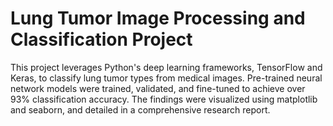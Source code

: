 # Lung Tumor Image Processing and Classification Project

This project leverages Python's deep learning frameworks, TensorFlow and Keras, to classify lung tumor types from medical images. Pre-trained neural network models were trained, validated, and fine-tuned to achieve over 93% classification accuracy. The findings were visualized using matplotlib and seaborn, and detailed in a comprehensive research report.

